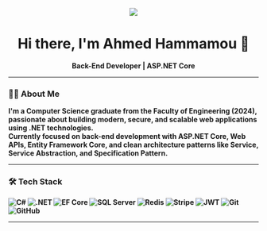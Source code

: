 

<!--
**7amamo/7amamo** is a ✨ _special_ ✨ repository because its `README.md` (this file) appears on your GitHub profile.



- 🔭 I’m currently working on Back-end Using ASP.Net
- 🌱 I’m currently learning React.js
- 📫 How to reach me: ahmedhamamo095@gmail.com
-->

<p align="center">
  <img src="https://i.imgur.com/3Z7Qz2O.png​" />
</p>


<h1 align="center">Hi there, I'm Ahmed Hammamou 👋</h1>

<p align="center">
  <strong>Back-End Developer | ASP.NET Core  
</p>

---

### 🧑‍💻 About Me

I'm a Computer Science graduate from the Faculty of Engineering (2024), passionate about building modern, secure, and scalable web applications using .NET technologies.  
Currently focused on back-end development with ASP.NET Core, Web APIs, Entity Framework Core, and clean architecture patterns like Service, Service Abstraction, and Specification Pattern.

---

### 🛠️ Tech Stack

![C#](https://img.shields.io/badge/C%23-239120?style=flat&logo=c-sharp&logoColor=white)
![.NET](https://img.shields.io/badge/.NET-512BD4?style=flat&logo=dotnet&logoColor=white)
![EF Core](https://img.shields.io/badge/Entity_Framework_Core-512BD4?style=flat&logo=.net)
![SQL Server](https://img.shields.io/badge/SQL_Server-CC2927?style=flat&logo=microsoft-sql-server&logoColor=white)
![Redis](https://img.shields.io/badge/Redis-DC382D?style=flat&logo=redis&logoColor=white)
![Stripe](https://img.shields.io/badge/Stripe-008CDD?style=flat&logo=stripe&logoColor=white)
![JWT](https://img.shields.io/badge/JWT-black?style=flat&logo=jsonwebtokens)
![Git](https://img.shields.io/badge/Git-F05032?style=flat&logo=git&logoColor=white)
![GitHub](https://img.shields.io/badge/GitHub-181717?style=flat&logo=github)

---


